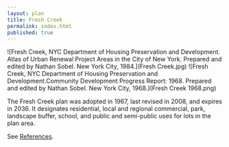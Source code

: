 ```yaml
---
layout: plan
title: Fresh Creek
permalink: index.html
published: true
---
```


![Fresh Creek, NYC Department of Housing Preservation and Development. Atlas of Urban Renewal Project Areas in the City of New York. Prepared and edited by Nathan Sobel. New York City, 1984.](Fresh Creek.jpg)
![Fresh Creek, NYC Department of Housing Preservation and Development.Community Development Progress Report: 1968. Prepared and edited by Nathan Sobel. New York City, 1968.](Fresh Creek 1968.png)

The Fresh Creek plan was adopted in 1967, last revised in 2008, and expires in 2036. It designates residential, local and regional commercial, park, landscape buffer, school, and public and semi-public uses for lots in the plan area.

See [References](http://www.urbanreviewer.org/#page=references.html).
